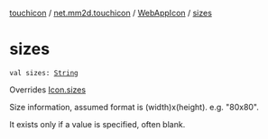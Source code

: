 [touchicon](../../index.md) / [net.mm2d.touchicon](../index.md) / [WebAppIcon](index.md) / [sizes](./sizes.md)

# sizes

`val sizes: `[`String`](https://kotlinlang.org/api/latest/jvm/stdlib/kotlin/-string/index.html)

Overrides [Icon.sizes](../-icon/sizes.md)

Size information, assumed format is (width)x(height). e.g. "80x80".

It exists only if a value is specified, often blank.

